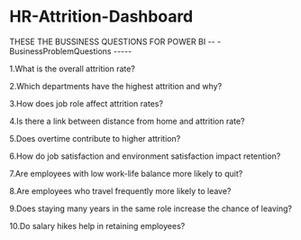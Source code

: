 # HR-Attrition-Dashboard
THESE THE BUSSINESS QUESTIONS FOR POWER BI 
-- -BusinessProblemQuestions  -----

1.What is the overall attrition rate?

2.Which departments have the highest attrition and why?

3.How does job role affect attrition rates?

4.Is there a link between distance from home and attrition rate?

5.Does overtime contribute to higher attrition?

6.How do job satisfaction and environment satisfaction impact retention?

7.Are employees with low work-life balance more likely to quit?

8.Are employees who travel frequently more likely to leave?

9.Does staying many years in the same role increase the chance of leaving?

10.Do salary hikes help in retaining employees?

